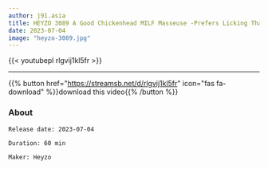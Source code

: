 ```yaml
---
author: j91.asia
title: HEYZO 3089 A Good Chickenhead MILF Masseuse -Prefers Licking Than Rubbing!?- – Junko Asano
date: 2023-07-04
image: "heyzo-3089.jpg"
---
```



{{< youtubepl rlgvij1kl5fr >}}
___

{{% button href="https://streamsb.net/d/rlgvij1kl5fr" icon="fas fa-download" %}}download this video{{% /button %}}
### About

`Release date: 2023-07-04`

`Duration: 60 min`

`Maker:	Heyzo`